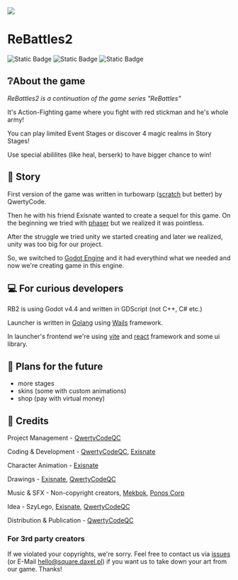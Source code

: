 <img src="https://raw.githubusercontent.com/ReBattles2/ReBattles2/main/logomain.png" align="center">
<h1>ReBattles2</h1>

![Static Badge](https://img.shields.io/badge/Development_State-Renewed-yellow)
![Static Badge](https://img.shields.io/badge/Genre-Action,_Fighting-red)
![Static Badge](https://img.shields.io/badge/Price-Free-green)

## ❔About the game
*ReBattles2 is a continuation of the game series "ReBattles"*

It's Action-Fighting game where you fight with red stickman and he's whole army!

You can play limited Event Stages or discover 4 magic realms in Story Stages!

Use special abililites (like heal, berserk) to have bigger chance to win!

## 📖 Story
First version of the game was written in turbowarp ([scratch](https://scratch.mit.edu) but better) by QwertyCode.

Then he with his friend Exisnate wanted to create a sequel for this game. On the beginning we tried with [phaser](https://phaser.io) but we realized it was pointless.

After the struggle we tried unity we started creating and later we realized, unity was too big for our project.

So, we switched to [Godot Engine](https://godotengine.org) and it had everythind what we needed and now we're creating game in this engine.

## 💻 For curious developers
RB2 is using Godot v4.4 and written in GDScript (not C++, C# etc.)

Launcher is written in [Golang](https://go.dev) using [Wails](https://wails.io) framework.

In launcher's frontend we're using [vite](https://vite.dev) and [react](https://react.dev) framework and some ui library.
## 🤔 Plans for the future
- more stages
- skins (some with custom animations)
- shop (pay with virtual money)

## 👨 Credits

Project Management - [QwertyCodeQC](https://github.com/QwertyCodeQC)

Coding & Development - [QwertyCodeQC](https://github.com/QwertyCodeQC), [Exisnate](https://github.com/Exisnate)

Character Animation - [Exisnate](https://github.com/Exisnate)

Drawings - [Exisnate](https://github.com/Exisnate), [QwertyCodeQC](https://github.com/QwertyCodeQC)

Music & SFX - Non-copyright creators, [Mekbok](https://www.youtube.com/@mekbok), [Ponos Corp](https://www.ponos.jp)

Idea - SzyLego, [Exisnate](https://github.com/Exisnate), [QwertyCodeQC](https://github.com/QwertyCodeQC)

Distribution & Publication - [QwertyCodeQC](https://github.com/QwertyCodeQC)

### For 3rd party creators
If we violated your copyrights, we're sorry.
Feel free to contact us via [issues](https://github.com/ReBattles2/Issues) (or E-Mail [hello@square.daxel.pl](mailto:hello@square.daxel.pl)) if you want us to take down your art from our game. Thanks!
